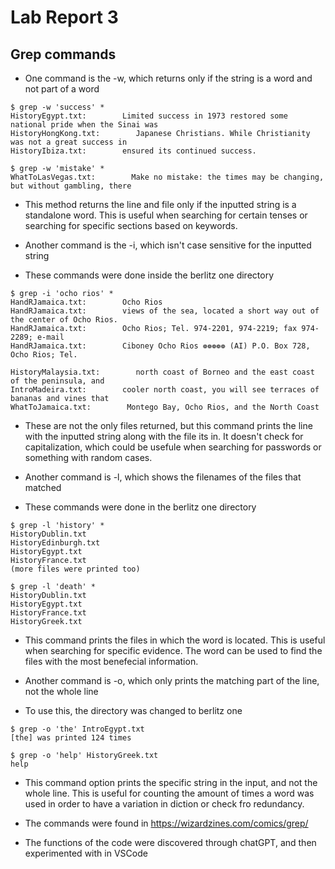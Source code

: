 # Lab Report 3


## Grep commands

* One command is the -w, which returns only if the string is a word and not part of a word
```
$ grep -w 'success' *
HistoryEgypt.txt:        Limited success in 1973 restored some national pride when the Sinai was
HistoryHongKong.txt:        Japanese Christians. While Christianity was not a great success in
HistoryIbiza.txt:        ensured its continued success.
```
```
$ grep -w 'mistake' *
WhatToLasVegas.txt:        Make no mistake: the times may be changing, but without gambling, there
```
* This method returns the line and file only if the inputted string is a standalone word. This is useful when searching for certain tenses or searching for specific sections based on keywords.

* Another command is the -i, which isn't case sensitive for the inputted string
* These commands were done inside the berlitz one directory

```
$ grep -i 'ocho rios' *
HandRJamaica.txt:        Ocho Rios
HandRJamaica.txt:        views of the sea, located a short way out of the center of Ocho Rios.
HandRJamaica.txt:        Ocho Rios; Tel. 974-2201, 974-2219; fax 974-2289; e-mail
HandRJamaica.txt:        Ciboney Ocho Rios ❁❁❁❁❁ (AI) P.O. Box 728, Ocho Rios; Tel.
```

```
HistoryMalaysia.txt:        north coast of Borneo and the east coast of the peninsula, and
IntroMadeira.txt:        cooler north coast, you will see terraces of bananas and vines that
WhatToJamaica.txt:        Montego Bay, Ocho Rios, and the North Coast
```

* These are not the only files returned, but this command prints the line with the inputted string along with the file its in. It doesn't check for capitalization, which could be usefule when searching for passwords or something with random cases.


* Another command is -l, which shows the filenames of the files that matched
* These commands were done in the berlitz one directory

```
$ grep -l 'history' *
HistoryDublin.txt
HistoryEdinburgh.txt
HistoryEgypt.txt
HistoryFrance.txt
(more files were printed too)
```

```
$ grep -l 'death' *
HistoryDublin.txt
HistoryEgypt.txt
HistoryFrance.txt
HistoryGreek.txt
```
* This command prints the files in which the word is located. This is useful when searching for specific evidence. The word can be used to find the files with the most benefecial information.

* Another command is -o, which only prints the matching part of the line, not the whole line
* To use this, the directory was changed to berlitz one

``` 
$ grep -o 'the' IntroEgypt.txt 
[the] was printed 124 times
```
 

```
$ grep -o 'help' HistoryGreek.txt
help
```

* This command option prints the specific string in the input, and not the whole line. This is useful for counting the amount of times a word was used in order to have a variation in diction or check fro redundancy.



* The commands were found in https://wizardzines.com/comics/grep/
* The functions of the code were discovered through chatGPT, and then experimented with in VSCode
